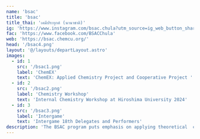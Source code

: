 ```yaml
---
name: 'bsac'
title: 'bsac'
title_thai: 'เคมีประยุกต์ (นานาชาติ)'
ig: 'https://www.instagram.com/bsac.chula?utm_source=ig_web_button_share_sheet&igsh=ZDNlZDc0MzIxNw=='
fac: 'https://www.facebook.com/BSACChula'
web: 'https://bsac.chemcu.org/'
head: '/bsac4.png'
layout: '@/layouts/departLayout.astro'
images:
  - id: 1
    src: '/bsac1.png'
    label: 'ChemEX'
    text: 'ChemEX: Applied Chemistry Project and Cooperative Project '
  - id: 2
    src: '/bsac2.png'
    label: 'Chemistry Workshop'
    text: 'Internal Chemistry Workshop at Hiroshima University 2024'
  - id: 3
    src: '/bsac3.png'
    label: 'Intergame'
    text: 'Intergame 18th Delegates and Performers'
description: 'The BSAC program puts emphasis on applying theoretical  chemistry concepts to practical applications and challenges posed by the needs of local and international businesses,  with areas encompassing industrial, material, environmental, cosmetic, and entrepreneurial chemistry. '
---
```

